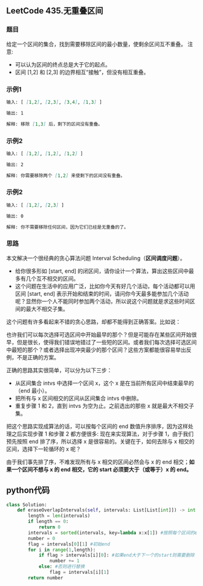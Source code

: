 ## LeetCode 435.无重叠区间
### 题目
给定一个区间的集合，找到需要移除区间的最小数量，使剩余区间互不重叠。
注意:
* 可以认为区间的终点总是大于它的起点。
* 区间 [1,2] 和 [2,3] 的边界相互“接触”，但没有相互重叠。

### 示例1
```markdown
输入: [ [1,2], [2,3], [3,4], [1,3] ]

输出: 1

解释: 移除 [1,3] 后，剩下的区间没有重叠。
```

### 示例2
```markdown
输入: [ [1,2], [1,2], [1,2] ]

输出: 2

解释: 你需要移除两个 [1,2] 来使剩下的区间没有重叠。
```

### 示例2
```markdown
输入: [ [1,2], [2,3] ]

输出: 0

解释: 你不需要移除任何区间，因为它们已经是无重叠的了。
```

### 思路
本文解决一个很经典的贪心算法问题 Interval Scheduling（**区间调度问题**）。
* 给你很多形如 [start, end] 的闭区间，请你设计一个算法，算出这些区间中最多有几个互不相交的区间。
* 这个问题在生活中的应用广泛，比如你今天有好几个活动，每个活动都可以用区间 [start, end] 表示开始和结束的时间，请问你今天最多能参加几个活动呢？显然你一个人不能同时参加两个活动，所以说这个问题就是求这些时间区间的最大不相交子集。

这个问题有许多看起来不错的贪心思路，却都不能得到正确答案。比如说：

也许我们可以每次选择可选区间中开始最早的那个？但是可能存在某些区间开始很早，但是很长，使得我们错误地错过了一些短的区间。或者我们每次选择可选区间中最短的那个？或者选择出现冲突最少的那个区间？这些方案都能很容易举出反例，不是正确的方案。

正确的思路其实很简单，可以分为以下三步：

* 从区间集合 intvs 中选择一个区间 x，这个 x 是在当前所有区间中结束最早的（end 最小）。
* 把所有与 x 区间相交的区间从区间集合 intvs 中删除。
* 重复步骤 1 和 2，直到 intvs 为空为止。之前选出的那些 x 就是最大不相交子集。

把这个思路实现成算法的话，可以按每个区间的 end 数值升序排序，因为这样处理之后实现步骤 1 和步骤 2 都方便很多:
现在来实现算法，对于步骤 1，由于我们预先按照 end 排了序，所以选择 x 是很容易的。关键在于，如何去除与 x 相交的区间，选择下一轮循环的 x 呢？

由于我们事先排了序，不难发现所有与 x 相交的区间必然会与 x 的 end 相交；**如果一个区间不想与 x 的 end 相交，它的 start 必须要大于（或等于）x 的 end。**

## python代码
```python
class Solution:
    def eraseOverlapIntervals(self, intervals: List[List[int]]) -> int:
        length = len(intervals)
        if length == 0:
            return 0
        intervals = sorted(intervals, key=lambda x:x[1]) #按照每个区间的end数值升序排序
        number = 0
        flag = intervals[0][1] #初始end
        for i in range(1,length):
            if flag > intervals[i][0]: #如果end大于下一个的start则需要删除
                number += 1
            else: #否则进行替换
                flag = intervals[i][1]
        return number
```





